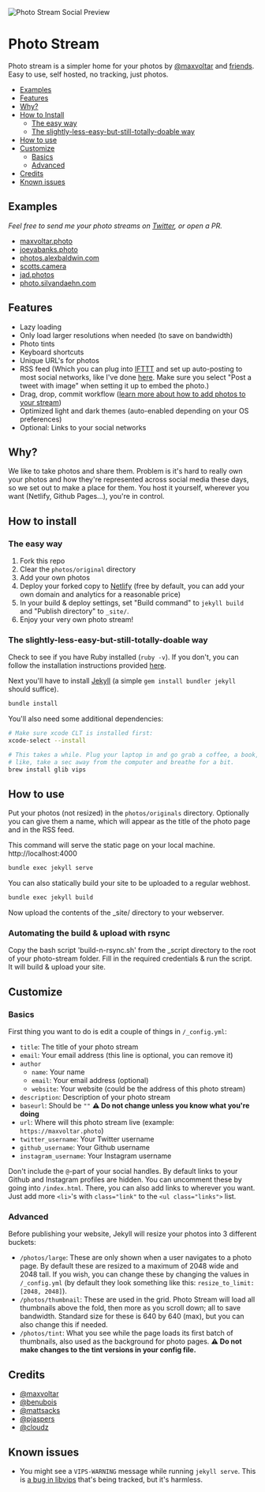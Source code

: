 ![Photo Stream Social Preview](https://repository-images.githubusercontent.com/244708193/8710f480-6010-11ea-9fd6-41bdaea7ab02)

# Photo Stream

Photo stream is a simpler home for your photos by [@maxvoltar](https://twitter.com/maxvoltar) and [friends](#credits). Easy to use, self hosted, no tracking, just photos.

- [Examples](#examples)
- [Features](#features)
- [Why?](#why)
- [How to Install](#how-to-install)
    - [The easy way](#the-easy-way)
    - [The slightly-less-easy-but-still-totally-doable way](#the-slightly-less-easy-but-still-totally-doable-way)
- [How to use](#how-to-use)
- [Customize](#customize)
    - [Basics](#basics)
    - [Advanced](#advanced)
- [Credits](#credits)
- [Known issues](#known-issues)

## Examples

_Feel free to send me your photo streams on [Twitter](https://twitter.com/maxvoltar), or open a PR._

- [maxvoltar.photo](https://maxvoltar.photo)
- [joeyabanks.photo](https://joeyabanks.photo)
- [photos.alexbaldwin.com](https://photos.alexbaldwin.com)
- [scotts.camera](https://scotts.camera)
- [jad.photos](https://jad.photos)
- [photo.silvandaehn.com](https://photo.silvandaehn.com/)

## Features

- Lazy loading
- Only load larger resolutions when needed (to save on bandwidth)
- Photo tints
- Keyboard shortcuts
- Unique URL's for photos
- RSS feed (Which you can plug into [IFTTT](https://ifttt.com) and set up auto-posting to most social networks, like I've done [here](https://twitter.com/maxvoltar_photo). Make sure you select "Post a tweet with image" when setting it up to embed the photo.)
- Drag, drop, commit workflow ([learn more about how to add photos to your stream](https://github.com/maxvoltar/photo-stream#how-to-use))
- Optimized light and dark themes (auto-enabled depending on your OS preferences)
- Optional: Links to your social networks

## Why?

We like to take photos and share them. Problem is it's hard to really own your photos and how they're represented across social media these days, so we set out to make a place for them. You host it yourself, wherever you want (Netlify, Github Pages...), you're in control.

## How to install

### The easy way

1. Fork this repo
2. Clear the `photos/original` directory
3. Add your own photos
4. Deploy your forked copy to [Netlify](https://netlify.com) (free by default, you can add your own domain and analytics for a reasonable price)
5. In your build & deploy settings, set "Build command" to `jekyll build` and "Publish directory" to `_site/`.
6. Enjoy your very own photo stream!

### The slightly-less-easy-but-still-totally-doable way

Check to see if you have Ruby installed (`ruby -v`). If you don't, you can follow the installation instructions provided [here](https://www.ruby-lang.org/en/documentation/installation/).

Next you'll have to install [Jekyll](https://jekyllrb.com) (a simple `gem install bundler jekyll` should suffice).

```sh
bundle install
```

You'll also need some additional dependencies:

```sh
# Make sure xcode CLT is installed first:
xcode-select --install

# This takes a while. Plug your laptop in and go grab a coffee, a book, or just
# like, take a sec away from the computer and breathe for a bit.
brew install glib vips
```

## How to use

Put your photos (not resized) in the `photos/originals` directory. Optionally you can give them a name, which will appear as the title of the photo page and in the RSS feed.

This command will serve the static page on your local machine. http://localhost:4000
```sh
bundle exec jekyll serve
```

You can also statically build your site to be uploaded to a regular webhost. 
```sh
bundle exec jekyll build
```
Now upload the contents of the _site/ directory to your webserver.

### Automating the build & upload with rsync
Copy the bash script 'build-n-rsync.sh' from the _script directory to the root of your photo-stream folder. 
Fill in the required credentials & run the script. It will build & upload your site. 

## Customize

### Basics

First thing you want to do is edit a couple of things in `/_config.yml`:

- `title`: The title of your photo stream
- `email`: Your email address (this line is optional, you can remove it)
- `author`
    - `name`: Your name
    - `email`: Your email address (optional)
    - `website`: Your website (could be the address of this photo stream)
- `description`: Description of your photo stream
- `baseurl`: Should be `""` **⚠️ Do not change unless you know what you're doing**
- `url`: Where will this photo stream live (example: `https://maxvoltar.photo`)
- `twitter_username`: Your Twitter username
- `github_username`: Your Github username
- `instagram_username`: Your Instagram username

Don't include the `@`-part of your social handles. By default links to your Github and Instagram profiles are hidden. You can uncomment these by going into `/index.html`. There, you can also add links to wherever you want. Just add more `<li>`'s with `class="link"` to the `<ul class="links">` list.

### Advanced

Before publishing your website, Jekyll will resize your photos into 3 different buckets:

- `/photos/large`: These are only shown when a user navigates to a photo page. By default these are resized to a maximum of 2048 wide and 2048 tall. If you wish, you can change these by changing the values in `/_config.yml` (by default they look something like this: `resize_to_limit: [2048, 2048]`).
- `/photos/thumbnail`: These are used in the grid. Photo Stream will load all thumbnails above the fold, then more as you scroll down; all to save bandwidth. Standard size for these is 640 by 640 (max), but you can also change this if needed.
- `/photos/tint`: What you see while the page loads its first batch of thumbnails, also used as the background for photo pages. **⚠️ Do not make changes to the tint versions in your config file.**

## Credits

- [@maxvoltar](https://github.com/maxvoltar)
- [@benubois](https://github.com/benubois)
- [@mattsacks](https://github.com/mattsacks)
- [@pjaspers](https://github.com/pjaspers)
- [@cloudz](https://github.com/cloudz)

## Known issues

- You might see a `VIPS-WARNING` message while running `jekyll serve`. This is [a bug in libvips](https://github.com/libvips/libvips/issues/394#issuecomment-359780578) that's being tracked, but it's harmless.
